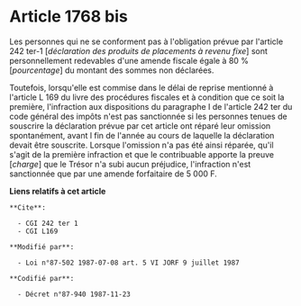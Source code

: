 # Article 1768 bis

Les personnes qui ne se conforment pas à l'obligation prévue par l'article 242 ter-1 [*déclaration des produits de placements
à revenu fixe*] sont personnellement redevables d'une amende fiscale égale à 80 % [*pourcentage*] du montant des sommes non
déclarées.

Toutefois, lorsqu'elle est commise dans le délai de reprise mentionné à l'article L 169 du livre des procédures fiscales et à
condition que ce soit la première, l'infraction aux dispositions du paragraphe I de l'article 242 ter du code général des
impôts n'est pas sanctionnée si les personnes tenues de souscrire la déclaration prévue par cet article ont réparé leur
omission spontanément, avant l fin de l'année au cours de laquelle la déclaration devait être souscrite. Lorsque l'omission
n'a pas été ainsi réparée, qu'il s'agit de la première infraction et que le contribuable apporte la preuve [*charge*] que le
Trésor n'a subi aucun préjudice, l'infraction n'est sanctionnée que par une amende forfaitaire de 5 000 F.

**Liens relatifs à cet article**

	**Cite**:

	  - CGI 242 ter 1
	  - CGI L169

	**Modifié par**:

	  - Loi n°87-502 1987-07-08 art. 5 VI JORF 9 juillet 1987

	**Codifié par**:

	  - Décret n°87-940 1987-11-23
